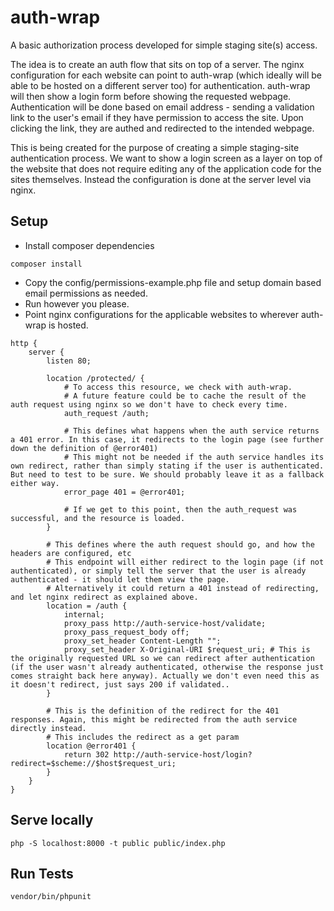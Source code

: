 # auth-wrap
A basic authorization process developed for simple staging site(s) access.

The idea is to create an auth flow that sits on top of a server. The nginx configuration for each website can point to auth-wrap (which ideally will be able to be hosted on a different server too) for authentication.
auth-wrap will then show a login form before showing the requested webpage.
Authentication will be done based on email address - sending a validation link to the user's email if they have permission to access the site. Upon clicking the link, they are authed and redirected to the intended webpage.

This is being created for the purpose of creating a simple staging-site authentication process. We want to show a login screen as a layer on top of the website that does not require editing any of the application code for the sites themselves. Instead the configuration is done at the server level via nginx. 

## Setup
 - Install composer dependencies
```
composer install
```
 - Copy the config/permissions-example.php file and setup domain based email permissions as needed.
 - Run however you please.
 - Point nginx configurations for the applicable websites to wherever auth-wrap is hosted.
```nginx
http {
    server {
        listen 80;

        location /protected/ {
            # To access this resource, we check with auth-wrap.
            # A future feature could be to cache the result of the auth request using nginx so we don't have to check every time.
            auth_request /auth;

            # This defines what happens when the auth service returns a 401 error. In this case, it redirects to the login page (see further down the definition of @error401)
            # This might not be needed if the auth service handles its own redirect, rather than simply stating if the user is authenticated. But need to test to be sure. We should probably leave it as a fallback either way.
            error_page 401 = @error401; 

            # If we get to this point, then the auth_request was successful, and the resource is loaded.
        }

        # This defines where the auth request should go, and how the headers are configured, etc
        # This endpoint will either redirect to the login page (if not authenticated), or simply tell the server that the user is already authenticated - it should let them view the page.
        # Alternatively it could return a 401 instead of redirecting, and let nginx redirect as explained above.
        location = /auth {
            internal;
            proxy_pass http://auth-service-host/validate;
            proxy_pass_request_body off;
            proxy_set_header Content-Length "";
            proxy_set_header X-Original-URI $request_uri; # This is the originally requested URL so we can redirect after authentication (if the user wasn't already authenticated, otherwise the response just comes straight back here anyway). Actually we don't even need this as it doesn't redirect, just says 200 if validated..
        }

        # This is the definition of the redirect for the 401 responses. Again, this might be redirected from the auth service directly instead.
        # This includes the redirect as a get param
        location @error401 {
            return 302 http://auth-service-host/login?redirect=$scheme://$host$request_uri;
        }
    }
}
```

## Serve locally
```
php -S localhost:8000 -t public public/index.php
```

## Run Tests
```
vendor/bin/phpunit
```
